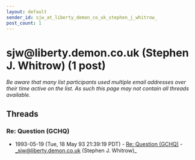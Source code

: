 ```yaml
---
layout: default
sender_id: sjw_at_liberty_demon_co_uk_stephen_j_whitrow_
post_count: 1
---
```


# sjw<span>@</span>liberty.demon.co.uk (Stephen J. Whitrow) (1 post)

_Be aware that many list participants used multiple email addresses over their time active on the list. As such this page may not contain all threads available._

## Threads

### Re: Question (GCHQ)
+ 1993-05-19 (Tue, 18 May 93 21:39:19 PDT) - [Re: Question (GCHQ)](/archive/1993/05/9115d7aa8994d54697ad49689fd12cb59b41fa3e95c7cd397d7f24ad7b9fc70a) - _sjw@liberty.demon.co.uk (Stephen J. Whitrow)_

